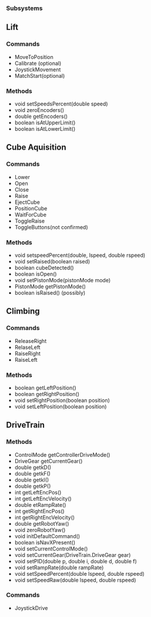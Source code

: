 
### Subsystems
## Lift 
### Commands 
* MoveToPosition 
* Calibrate (optional)
* JoystickMovement
* MatchStart(optional) 
### Methods 
* void setSpeedsPercent(double speed)
* void zeroEncoders()
* double getEncoders() 
* boolean isAtUpperLimit() 
* boolean isAtLowerLimit()
## Cube Aquisition 
### Commands
* Lower
* Open
* Close
* Raise
* EjectCube
* PositionCube 
* WaitForCube 
* ToggleRaise 
* ToggleButtons(not confirmed) 
### Methods 
* void setspeedPercent(double, lspeed, double rspeed)
* void setRaised(boolean raised)
* boolean cubeDetected()
* boolean isOpen()
* void setPistonMode(pistonMode mode)
* PistonMode getPistonMode()
* boolean isRaised() (possibly) 
## Climbing 
### Commands 
* ReleaseRight
* RelaseLeft 
* RaiseRight
* RaiseLeft
### Methods 
* boolean getLeftPosition() 
* boolean getRightPosition() 
* void setRightPosition(boolean position) 
* void setLeftPosition(boolean position)
## DriveTrain
### Methods
* ControlMode getControllerDriveMode()
* DriveGear getCurrentGear()
* double getkD()
* double getkF()
* double getkI()
* double getkP()
* int getLeftEncPos()
* int getLeftEncVelocity()
* double etRampRate()
* int getRightEncPos()
* int getRightEncVelocity()
* double getRobotYaw()
* void zeroRobotYaw()
* void initDefaultCommand()
* boolean isNavXPresent()
* void setCurrentControlMode()
* void setCurrentGear(DriveTrain.DriveGear gear)
* void setPID(double p, double i, double d, double f)
* void setRampRate(double rampRate)
* void setSpeedPercent(double lspeed, double rspeed)
* void setSpeedRaw(double lspeed, double rspeed)
### Commands 
* JoystickDrive

